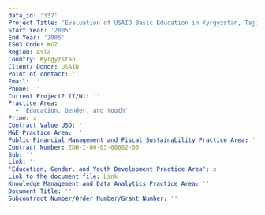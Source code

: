 ```yaml
---
data_id: '337'
Project Title: 'Evaluation of USAID Basic Education in Kyrgyzstan, Tajikistan, and Uzbekistan'
Start Year: '2005'
End Year: '2005'
ISO3 Code: KGZ
Region: Asia
Country: Kyrgyzstan
Client/ Donor: USAID
Point of contact: ''
Email: ''
Phone: ''
Current Project? (Y/N): ''
Practice Area:
  - 'Education, Gender, and Youth'
Prime: x
Contract Value USD: ''
M&E Practice Area: ''
Public Financial Management and Fiscal Sustainability Practice Area: ''
Contract Number: EDH-I-00-03-00002-00
Sub: ''
Link: ''
'Education, Gender, and Youth Development Practice Area': x
Link to the document file: Link
Knowledge Management and Data Analytics Practice Area: ''
Document Title: ''
Subcontract Number/Order Number/Grant Number: ''
---
```

